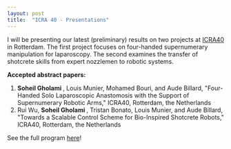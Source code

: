 ```yaml
---
layout: post
title:  "ICRA 40 - Presentations"
---
```


I will be presenting our latest (preliminary) results on two projects at [ICRA40](https://icra40.ieee.org/) in Rotterdam. The first project focuses on four-handed supernumerary manipulation for laparoscopy. The second examines the transfer of shotcrete skills from expert nozzlemen to robotic systems.

<div class="section">
  <strong>Accepted abstract papers:</strong>
  <ol>
        <li> <strong> Soheil Gholami </strong>, Louis Munier, Mohamed Bouri, and Aude Billard, "Four-Handed Solo Laparoscopic Anastomosis with the Support of Supernumerary Robotic Arms," ICRA40, Rotterdam, the Netherlands
        </li>
        <li> Rui Wu, <strong> Soheil Gholami </strong>, Tristan Bonato, Louis Munier, and Aude Billard, "Towards a Scalable Control Scheme for Bio-Inspired Shotcrete Robots," ICRA40, Rotterdam, the Netherlands 
        </li>
  </ol>
</div>



See the full program [here](https://icra40.ieee.org/icra-2024/program/)!